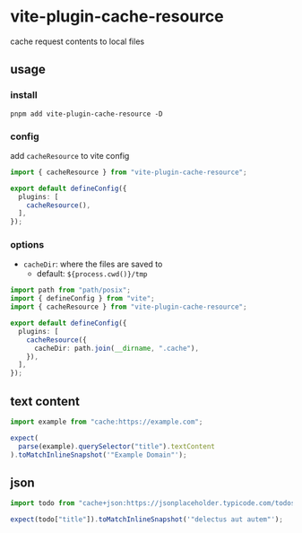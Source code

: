 # vite-plugin-cache-resource

cache request contents to local files

## usage

### install

`pnpm add vite-plugin-cache-resource -D`

### config

add `cacheResource` to vite config

```ts
import { cacheResource } from "vite-plugin-cache-resource";

export default defineConfig({
  plugins: [
    cacheResource(),
  ],
});

```

### options

- `cacheDir`: where the files are saved to
  -  default: `${process.cwd()}/tmp`

```ts
import path from "path/posix";
import { defineConfig } from "vite";
import { cacheResource } from "vite-plugin-cache-resource";

export default defineConfig({
  plugins: [
    cacheResource({
      cacheDir: path.join(__dirname, ".cache"),
    }),
  ],
});

```

## text content

```ts
import example from "cache:https://example.com";

expect(
  parse(example).querySelector("title").textContent
).toMatchInlineSnapshot('"Example Domain"');
```
## json


```ts
import todo from "cache+json:https://jsonplaceholder.typicode.com/todos/1";

expect(todo["title"]).toMatchInlineSnapshot('"delectus aut autem"');
```